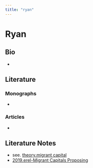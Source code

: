```yaml
---
title: "ryan"
---
```


# Ryan

## Bio
- 

## Literature
### Monographs 
- 

### Articles 
- 

## Literature Notes
- see. [theory.migrant capital](008.Theories%20and%20Concepts/theory.migrant%20capital.md)
- [2019.erel-Migrant Capitals Proposing](002.Literature%20Notes/2019.erel-Migrant%20Capitals%20Proposing.md)